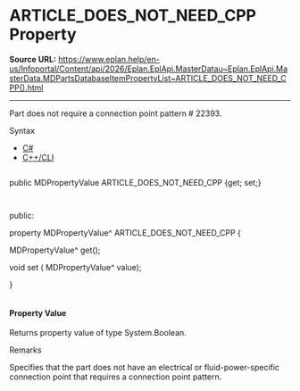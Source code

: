 # ARTICLE_DOES_NOT_NEED_CPP Property

**Source URL:** https://www.eplan.help/en-us/Infoportal/Content/api/2026/Eplan.EplApi.MasterDatau~Eplan.EplApi.MasterData.MDPartsDatabaseItemPropertyList~ARTICLE_DOES_NOT_NEED_CPP().html

---

Part does not require a connection point pattern # 22393.

Syntax

- [C#](#i-syntax-CS)
- [C++/CLI](#i-syntax-CPP2005)

```
```
public MDPropertyValue ARTICLE_DOES_NOT_NEED_CPP {get; set;}
```
```

```
```
public:

property MDPropertyValue^ ARTICLE_DOES_NOT_NEED_CPP {

   MDPropertyValue^ get();

   void set (    MDPropertyValue^ value);

}
```
```

#### Property Value

Returns property value of type System.Boolean.

Remarks

Specifies that the part does not have an electrical or fluid-power-specific connection point that requires a connection point pattern.
